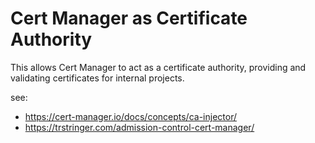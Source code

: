 # Cert Manager as Certificate Authority

This allows Cert Manager to act as a certificate authority, providing and validating certificates for internal projects.

see:
- https://cert-manager.io/docs/concepts/ca-injector/
- https://trstringer.com/admission-control-cert-manager/

